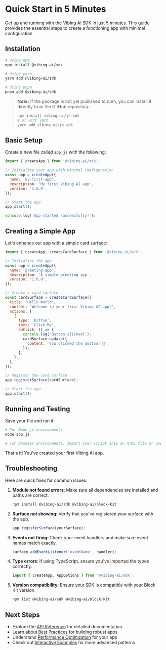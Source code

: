 # Quick Start in 5 Minutes

Get up and running with the Vibing AI SDK in just 5 minutes. This guide provides the essential steps to create a functioning app with minimal configuration.

## Installation

```bash
# Using npm
npm install @vibing-ai/sdk

# Using yarn
yarn add @vibing-ai/sdk

# Using pnpm
pnpm add @vibing-ai/sdk
```

> **Note:** If the package is not yet published to npm, you can install it directly from the GitHub repository:
> ```bash
> npm install vibing-ai/js-sdk
> # or with yarn
> yarn add vibing-ai/js-sdk
> ```

## Basic Setup

Create a new file called `app.js` with the following:

```javascript
import { createApp } from '@vibing-ai/sdk';

// Initialize your app with minimal configuration
const app = createApp({
  name: 'my-first-app',
  description: 'My first Vibing AI app',
  version: '1.0.0',
});

// Start the app
app.start();

console.log('App started successfully!');
```

## Creating a Simple App

Let's enhance our app with a simple card surface:

```javascript
import { createApp, createCardSurface } from '@vibing-ai/sdk';

// Initialize the app
const app = createApp({
  name: 'greeting-app',
  description: 'A simple greeting app',
  version: '1.0.0',
});

// Create a card surface
const cardSurface = createCardSurface({
  title: 'Hello World',
  content: 'Welcome to your first Vibing AI app!',
  actions: [
    {
      type: 'button',
      text: 'Click Me',
      onClick: () => {
        console.log('Button clicked!');
        cardSurface.update({
          content: 'You clicked the button! 🎉',
        });
      },
    },
  ],
});

// Register the card surface
app.registerSurface(cardSurface);

// Start the app
app.start();
```

## Running and Testing

Save your file and run it:

```bash
# For Node.js environments
node app.js

# For browser environments, import your script into an HTML file or use a bundler
```

That's it! You've created your first Vibing AI app.

## Troubleshooting

Here are quick fixes for common issues:

1. **Module not found errors**: Make sure all dependencies are installed and paths are correct.
   ```bash
   npm install @vibing-ai/sdk @vibing-ai/block-kit
   ```

2. **Surface not showing**: Verify that you've registered your surface with the app.
   ```javascript
   app.registerSurface(yourSurface);
   ```

3. **Events not firing**: Check your event handlers and make sure event names match exactly.
   ```javascript
   surface.addEventListener('eventName', handler);
   ```

4. **Type errors**: If using TypeScript, ensure you've imported the types correctly.
   ```typescript
   import { createApp, AppOptions } from '@vibing-ai/sdk';
   ```

5. **Version compatibility**: Ensure your SDK is compatible with your Block Kit version.
   ```bash
   npm list @vibing-ai/sdk @vibing-ai/block-kit
   ```

## Next Steps

- Explore the [API Reference](../api-reference.md) for detailed documentation
- Learn about [Best Practices](./best-practices.md) for building robust apps
- Understand [Performance Optimization](./performance.md) for your app
- Check out [Interactive Examples](../../examples/interactive/README.md) for more advanced patterns 